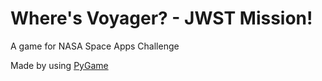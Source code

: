 # Where's Voyager? - JWST Mission!
A game for NASA Space Apps Challenge

Made by using [PyGame](www.pygame.org/)
